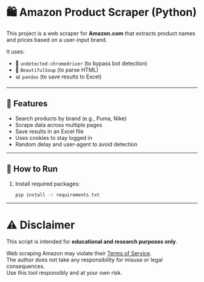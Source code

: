 # 🛍️ Amazon Product Scraper (Python)

This project is a web scraper for **Amazon.com** that extracts product names and prices based on a user-input brand.

It uses:
- 🧠 `undetected-chromedriver` (to bypass bot detection)
- 🥣 `BeautifulSoup` (to parse HTML)
- 📊 `pandas` (to save results to Excel)

---

## 🔧 Features

- Search products by brand (e.g., Puma, Nike)
- Scrape data across multiple pages
- Save results in an Excel file
- Uses cookies to stay logged in
- Random delay and user-agent to avoid detection

---

## 🚀 How to Run

1. Install required packages:
   ```bash
   pip install -r requirements.txt


--------

# ⚠️ Disclaimer

This script is intended for **educational and research purposes only**.

Web scraping Amazon may violate their [Terms of Service](https://www.amazon.com/gp/help/customer/display.html?nodeId=201909000).  
The author does not take any responsibility for misuse or legal consequences.  
Use this tool responsibly and at your own risk.

